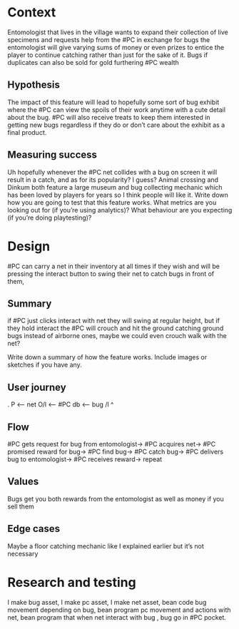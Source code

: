 # Context
Entomologist that lives in the village wants to expand their collection of live specimens and requests help from the #PC in exchange for bugs the entomologist will give varying sums of money or even prizes to entice the player to continue catching rather than just for the sake of it. Bugs if duplicates can also be sold for gold furthering #PC wealth
## Hypothesis
The impact of this feature will lead to hopefully some sort of bug exhibit where the #PC can view the spoils of their work anytime with a cute detail about the bug. #PC will also receive treats to keep them interested in getting new bugs regardless if they do or don’t care about the exhibit as a final product.
## Measuring success
Uh hopefully whenever the #PC net collides with a bug on screen it will result in a catch, and as for its popularity? I guess? Animal crossing and Dinkum both feature a large museum and bug collecting mechanic which has been loved by players for years so I think people will like it.
Write down how you are going to test that this feature works. What metrics are you looking out for (if you’re using analytics)? What behaviour are you expecting (if you’re doing playtesting)?
# Design
#PC can carry a net in their inventory at all times if they wish and will be pressing the interact button to swing their net to catch bugs in front of them, 
## Summary
if #PC just clicks interact with net they will swing at regular height, but if they hold interact the #PC will crouch and hit the ground catching ground bugs instead of airborne ones, maybe we could even crouch walk with the net?

Write down a summary of how the feature works. Include images or sketches if you have any.
## User journey
 .   P <— net
 O/l   <— #PC   db  <— bug
 /l
  ^
## Flow
#PC gets request for bug from entomologist-> #PC acquires net-> #PC promised reward for bug-> #PC find bug-> #PC catch bug-> #PC delivers bug to entomologist-> #PC receives reward-> repeat
## Values
Bugs get you both rewards from the entomologist as well as money if you sell them
## Edge cases
Maybe a floor catching mechanic like I explained earlier but it’s not necessary
# Research and testing
I make bug asset, I make pc asset, I make net asset, bean code bug movement depending on bug, bean program pc movement and actions with net, bean program that when net interact with bug , bug go in #PC pocket.

